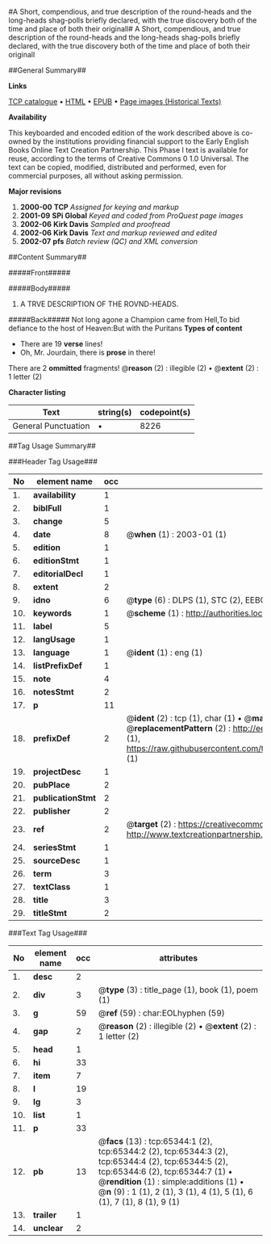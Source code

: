 #A Short, compendious, and true description of the round-heads and the long-heads shag-polls briefly declared, with the true discovery both of the time and place of both their originall#
A Short, compendious, and true description of the round-heads and the long-heads shag-polls briefly declared, with the true discovery both of the time and place of both their originall

##General Summary##

**Links**

[TCP catalogue](http://www.ota.ox.ac.uk/tcp/)  • 
[HTML](http://tei.it.ox.ac.uk/tcp/Texts-HTML/free/A60/A60065.html)  • 
[EPUB](http://tei.it.ox.ac.uk/tcp/Texts-EPUB/free/A60/A60065.epub) • 
[Page images (Historical Texts)](https://data.historicaltexts.jisc.ac.uk/view?pubId=eebo-12655540e&pageId=eebo-12655540e-65344-1)

**Availability**

This keyboarded and encoded edition of the
	       work described above is co-owned by the institutions
	       providing financial support to the Early English Books
	       Online Text Creation Partnership. This Phase I text is
	       available for reuse, according to the terms of Creative
	       Commons 0 1.0 Universal. The text can be copied,
	       modified, distributed and performed, even for
	       commercial purposes, all without asking permission.

**Major revisions**

1. __2000-00__ __TCP__ *Assigned for keying and markup*
1. __2001-09__ __SPi Global__ *Keyed and coded from ProQuest page images*
1. __2002-06__ __Kirk Davis__ *Sampled and proofread*
1. __2002-06__ __Kirk Davis__ *Text and markup reviewed and edited*
1. __2002-07__ __pfs__ *Batch review (QC) and XML conversion*

##Content Summary##

#####Front#####

#####Body#####

1. A TRVE DESCRIPTION OF THE ROVND-HEADS.

#####Back#####
Not long agone a Champion came from Hell,To bid defiance to the host of Heaven:But with the Puritans
**Types of content**

  * There are 19 **verse** lines!
  * Oh, Mr. Jourdain, there is **prose** in there!

There are 2 **ommitted** fragments! 
 @__reason__ (2) : illegible (2)  •  @__extent__ (2) : 1 letter (2)

**Character listing**


|Text|string(s)|codepoint(s)|
|---|---|---|
|General Punctuation|•|8226|

##Tag Usage Summary##

###Header Tag Usage###

|No|element name|occ|attributes|
|---|---|---|---|
|1.|__availability__|1||
|2.|__biblFull__|1||
|3.|__change__|5||
|4.|__date__|8| @__when__ (1) : 2003-01 (1)|
|5.|__edition__|1||
|6.|__editionStmt__|1||
|7.|__editorialDecl__|1||
|8.|__extent__|2||
|9.|__idno__|6| @__type__ (6) : DLPS (1), STC (2), EEBO-CITATION (1), OCLC (1), VID (1)|
|10.|__keywords__|1| @__scheme__ (1) : http://authorities.loc.gov/ (1)|
|11.|__label__|5||
|12.|__langUsage__|1||
|13.|__language__|1| @__ident__ (1) : eng (1)|
|14.|__listPrefixDef__|1||
|15.|__note__|4||
|16.|__notesStmt__|2||
|17.|__p__|11||
|18.|__prefixDef__|2| @__ident__ (2) : tcp (1), char (1)  •  @__matchPattern__ (2) : ([0-9\-]+):([0-9IVX]+) (1), (.+) (1)  •  @__replacementPattern__ (2) : http://eebo.chadwyck.com/downloadtiff?vid=$1&page=$2 (1), https://raw.githubusercontent.com/textcreationpartnership/Texts/master/tcpchars.xml#$1 (1)|
|19.|__projectDesc__|1||
|20.|__pubPlace__|2||
|21.|__publicationStmt__|2||
|22.|__publisher__|2||
|23.|__ref__|2| @__target__ (2) : https://creativecommons.org/publicdomain/zero/1.0/ (1), http://www.textcreationpartnership.org/docs/. (1)|
|24.|__seriesStmt__|1||
|25.|__sourceDesc__|1||
|26.|__term__|3||
|27.|__textClass__|1||
|28.|__title__|3||
|29.|__titleStmt__|2||


###Text Tag Usage###

|No|element name|occ|attributes|
|---|---|---|---|
|1.|__desc__|2||
|2.|__div__|3| @__type__ (3) : title_page (1), book (1), poem (1)|
|3.|__g__|59| @__ref__ (59) : char:EOLhyphen (59)|
|4.|__gap__|2| @__reason__ (2) : illegible (2)  •  @__extent__ (2) : 1 letter (2)|
|5.|__head__|1||
|6.|__hi__|33||
|7.|__item__|7||
|8.|__l__|19||
|9.|__lg__|3||
|10.|__list__|1||
|11.|__p__|33||
|12.|__pb__|13| @__facs__ (13) : tcp:65344:1 (2), tcp:65344:2 (2), tcp:65344:3 (2), tcp:65344:4 (2), tcp:65344:5 (2), tcp:65344:6 (2), tcp:65344:7 (1)  •  @__rendition__ (1) : simple:additions (1)  •  @__n__ (9) : 1 (1), 2 (1), 3 (1), 4 (1), 5 (1), 6 (1), 7 (1), 8 (1), 9 (1)|
|13.|__trailer__|1||
|14.|__unclear__|2||
